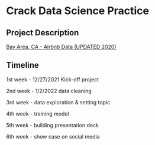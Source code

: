 # Crack Data Science Practice

## Project Description

[Bay Area, CA - Airbnb Data (UPDATED 2020)](https://www.kaggle.com/raywilliam/bay-area-airbnb-data-updated-2020?utm_medium=social&utm_campaign=kaggle-dataset-share&utm_source=linkedin)

## Timeline

1st week - 12/27/2021 Kick-off project

2nd week - 1/2/2022 data cleaning

3rd week - data exploration & setting topic

4th week - training model

5th week - building presentation deck

6th week - show case on social media